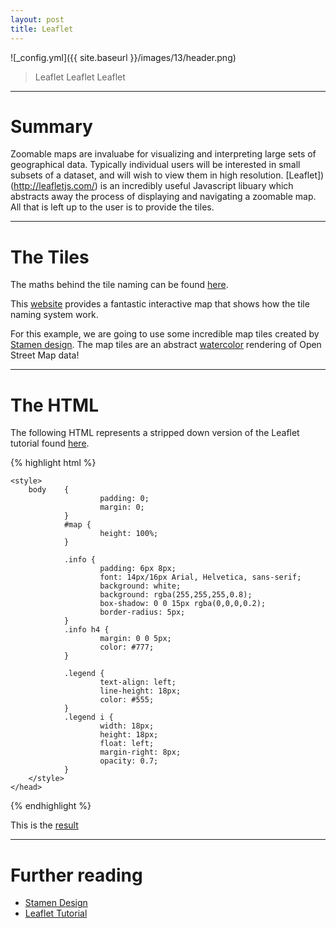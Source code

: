 ```yaml
---
layout: post
title: Leaflet
---
```


![_config.yml]({{ site.baseurl }}/images/13/header.png)

> Leaflet Leaflet Leaflet

---
Summary
===============

Zoomable maps are invaluabe for visualizing and interpreting large sets of geographical data. Typically individual users will be interested in small subsets of a dataset, and will wish to view them in high resolution. [Leaflet])(http://leafletjs.com/) is an incredibly useful Javascript libuary which abstracts away the process of displaying and navigating a zoomable map. All that is left up to the user is to provide the tiles. 

---

The Tiles
===============

The maths behind the tile naming can be found [here](http://wiki.openstreetmap.org/wiki/Slippy_map_tilenames). 

This [website](http://tools.geofabrik.de/map/#11/-33.7964/151.2958&type=Geofabrik_Standard&grid=1&mlat=-33.72878&mlon=151.24564) provides a fantastic interactive map that shows how the tile naming system work.

For this example, we are going to use some incredible map tiles created by [Stamen design](http://stamen.com/). The map tiles are an abstract [watercolor](http://content.stamen.com/watercolor_process) rendering of Open Street Map data! 

---

The HTML
===============

The following HTML represents a stripped down version of the Leaflet tutorial found [here](http://leafletjs.com/examples/quick-start.html).

{% highlight html %}
<html>
    <head>
    <!--[if lte IE 8]>
        <link rel="stylesheet" href="http://cdn.leafletjs.com/leaflet-0.7.3/leaflet.ie.css" />
    <![endif]-->
    <link rel="stylesheet" href="http://cdn.leafletjs.com/leaflet-0.7.3/leaflet.css" />
    <script src="http://cdn.leafletjs.com/leaflet-0.7.3/leaflet.js"></script>
    
    <style>
        body    {
                        padding: 0;
                        margin: 0;
                }
                #map {
                        height: 100%;
                }

                .info {
                        padding: 6px 8px;
                        font: 14px/16px Arial, Helvetica, sans-serif;
                        background: white;
                        background: rgba(255,255,255,0.8);
                        box-shadow: 0 0 15px rgba(0,0,0,0.2);
                        border-radius: 5px;
                }
                .info h4 {
                        margin: 0 0 5px;
                        color: #777;
                }

                .legend {
                        text-align: left;
                        line-height: 18px;
                        color: #555;
                }
                .legend i {
                        width: 18px;
                        height: 18px;
                        float: left;
                        margin-right: 8px;
                        opacity: 0.7;
                }
        </style>    
    </head>
<body>
    <div id="map"></div>
    <script>
        var cmAttr = 'Map tiles</a> by <a target="_top" href="http://stamen.com">Stamen Design</a>, under <a target="_top" href="http://creativecommons.org/licenses/by/3.0">CC BY 3.0</a>. Data by <a target="_top" href="http://openstreetmap.org">OpenStreetMap</a>, under <a target="_top" href="http://creativecommons.org/licenses/by-sa/3.0">CC BY SA</a>'
        var cmUrl = 'Imagery/{z}.{x}.{y}.jpg'
        var map = L.map('map').setView([-33.8650,151.2094], 12);
        L.tileLayer(cmUrl, {attribution: cmAttr}).addTo(map);
    </script>
</body>
</html>
{% endhighlight %}

This is the [result](http://cgcooke.github.io/examples/leaflet.html)

---

Further reading
===============
* [Stamen Design](http://openterrain.tumblr.com/)
* [Leaflet Tutorial](http://leafletjs.com/examples/quick-start.html)

